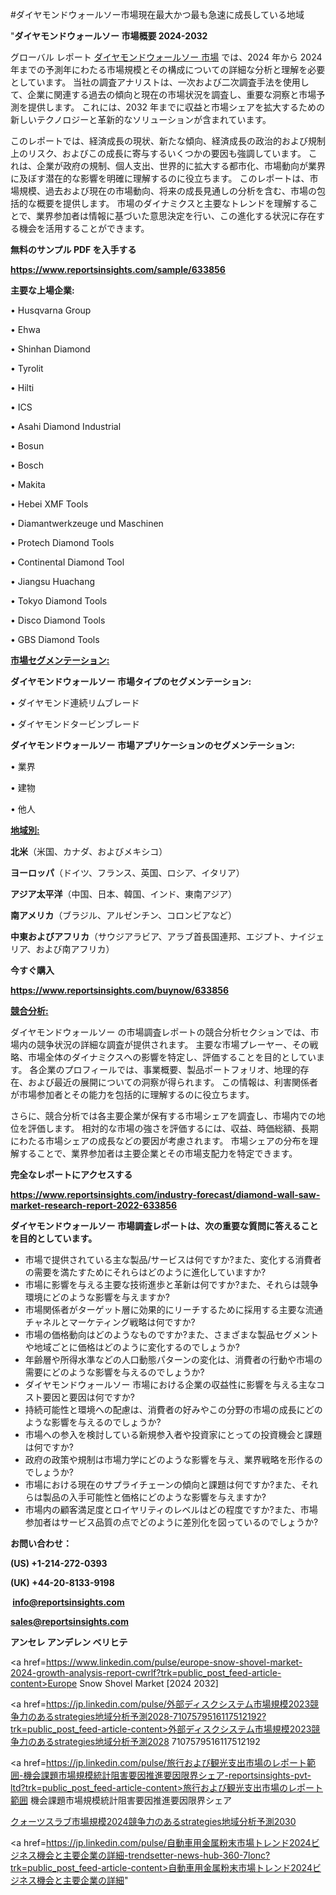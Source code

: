 #ダイヤモンドウォールソー市場現在最大かつ最も急速に成長している地域

"<strong>ダイヤモンドウォールソー 市場概要 2024-2032</strong>

グローバル レポート <a href=https://www.reportsinsights.com/sample/633856>ダイヤモンドウォールソー 市場</a> では、2024 年から 2024 年までの予測年にわたる市場規模とその構成についての詳細な分析と理解を必要としています。 当社の調査アナリストは、一次および二次調査手法を使用して、企業に関連する過去の傾向と現在の市場状況を調査し、重要な洞察と市場予測を提供します。 これには、2032 年までに収益と市場シェアを拡大​​するための新しいテクノロジーと革新的なソリューションが含まれています。

このレポートでは、経済成長の現状、新たな傾向、経済成長の政治的および規制上のリスク、およびこの成長に寄与するいくつかの要因も強調しています。 これは、企業が政府の規制、個人支出、世界的に拡大する都市化、市場動向が業界に及ぼす潜在的な影響を明確に理解するのに役立ちます。 このレポートは、市場規模、過去および現在の市場動向、将来の成長見通しの分析を含む、市場の包括的な概要を提供します。 市場のダイナミクスと主要なトレンドを理解することで、業界参加者は情報に基づいた意思決定を行い、この進化する状況に存在する機会を活用することができます。

<strong><b>無料のサンプル PDF を入手する</b></strong>

<a href=https://www.reportsinsights.com/sample/633856><strong><u>https://www.reportsinsights.com/sample/633856</u></strong></a>

<strong>主要な上場企業:</strong>

• Husqvarna Group

• Ehwa

• Shinhan Diamond

• Tyrolit

• Hilti

• ICS

• Asahi Diamond Industrial

• Bosun

• Bosch

• Makita

• Hebei XMF Tools

• Diamantwerkzeuge und Maschinen

• Protech Diamond Tools

• Continental Diamond Tool

• Jiangsu Huachang

• Tokyo Diamond Tools

• Disco Diamond Tools

• GBS Diamond Tools

<strong><u>市場セグメンテーション</u></strong><strong><u>:</u></strong>

<strong>ダイヤモンドウォールソー 市場タイプのセグメンテーション:</strong>

• ダイヤモンド連続リムブレード

• ダイヤモンドタービンブレード

<strong>ダイヤモンドウォールソー 市場アプリケーションのセグメンテーション:</strong>

• 業界

• 建物

• 他人

<strong><u>地域別</u></strong><strong><u>:</u></strong>

<strong>北米</strong>（米国、カナダ、およびメキシコ）

<strong>ヨーロッパ</strong>（ドイツ、フランス、英国、ロシア、イタリア）

<strong>アジア太平洋</strong>（中国、日本、韓国、インド、東南アジア）

<strong>南アメリカ</strong>（ブラジル、アルゼンチン、コロンビアなど）

<strong>中東およびアフリカ</strong>（サウジアラビア、アラブ首長国連邦、エジプト、ナイジェリア、および南アフリカ）

<strong>今すぐ購入</strong>

<a href=https://www.reportsinsights.com/buynow/633856><strong><u>https://www.reportsinsights.com/buynow/633856</u></strong></a>

<strong><u>競合分析:</u></strong>

ダイヤモンドウォールソー の市場調査レポートの競合分析セクションでは、市場内の競争状況の詳細な調査が提供されます。 主要な市場プレーヤー、その戦略、市場全体のダイナミクスへの影響を特定し、評価することを目的としています。 各企業のプロフィールでは、事業概要、製品ポートフォリオ、地理的存在、および最近の展開についての洞察が得られます。 この情報は、利害関係者が市場参加者とその能力を包括的に理解するのに役立ちます。

さらに、競合分析では各主要企業が保有する市場シェアを調査し、市場内での地位を評価します。 相対的な市場の強さを評価するには、収益、時価総額、長期にわたる市場シェアの成長などの要因が考慮されます。 市場シェアの分布を理解することで、業界参加者は主要企業とその市場支配力を特定できます。

<strong>完全なレポートにアクセスする</strong>

<a href=https://www.reportsinsights.com/industry-forecast/diamond-wall-saw-market-research-report-2022-633856><strong><u><b>https://www.reportsinsights.com/industry-forecast/diamond-wall-saw-market-research-report-2022-633856</b></u></strong></a>

<strong><b>ダイヤモンドウォールソー 市場調査レポートは、次の重要な質問に答えることを目的としています。</b></strong>
<ul>
  <li>市場で提供されている主な製品/サービスは何ですか?また、変化する消費者の需要を満たすためにそれらはどのように進化していますか?</li>
  <li>市場に影響を与える主要な技術進歩と革新は何ですか?また、それらは競争環境にどのような影響を与えますか?</li>
  <li>市場関係者がターゲット層に効果的にリーチするために採用する主要な流通チャネルとマーケティング戦略は何ですか?</li>
  <li>市場の価格動向はどのようなものですか?また、さまざまな製品セグメントや地域ごとに価格はどのように変化するのでしょうか?</li>
  <li>年齢層や所得水準などの人口動態パターンの変化は、消費者の行動や市場の需要にどのような影響を与えるのでしょうか?</li>
  <li>ダイヤモンドウォールソー 市場における企業の収益性に影響を与える主なコスト要因と要因は何ですか?</li>
  <li>持続可能性と環境への配慮は、消費者の好みやこの分野の市場の成長にどのような影響を与えるのでしょうか?</li>
  <li>市場への参入を検討している新規参入者や投資家にとっての投資機会と課題は何ですか?</li>
  <li>政府の政策や規制は市場力学にどのような影響を与え、業界戦略を形作るのでしょうか?</li>
  <li>市場における現在のサプライチェーンの傾向と課題は何ですか?また、それらは製品の入手可能性と価格にどのような影響を与えますか?</li>
  <li>市場内の顧客満足度とロイヤリティのレベルはどの程度ですか?また、市場参加者はサービス品質の点でどのように差別化を図っているのでしょうか?</li>
</ul>
<strong>お問い合わせ：</strong>

<strong>(US) +1-214-272-0393</strong>

<strong>(UK) +44-20-8133-9198</strong>

<strong> </strong><a href=info@reportsinsights.com><strong><u>info@reportsinsights.com</u></strong></a>

<a href=sales@reportsinsights.com><strong><u>sales@reportsinsights.com</u></strong></a>

<strong>アンセレ アンデレン ベリヒテ</strong>

<a href=https://www.linkedin.com/pulse/europe-snow-shovel-market-2024-growth-analysis-report-cwrlf?trk=public_post_feed-article-content>Europe Snow Shovel Market [2024 2032]</a>

<a href=https://jp.linkedin.com/pulse/外部ディスクシステム市場規模2023競争力のあるstrategies地域分析予測2028-7107579516117512192?trk=public_post_feed-article-content>外部ディスクシステム市場規模2023競争力のあるstrategies地域分析予測2028 7107579516117512192</a>

<a href=https://jp.linkedin.com/pulse/旅行および観光支出市場のレポート範囲-機会課題市場規模統計阻害要因推進要因限界シェア-reportsinsights-pvt-ltd?trk=public_post_feed-article-content>旅行および観光支出市場のレポート範囲 機会課題市場規模統計阻害要因推進要因限界シェア</a>

<a href=https://www.linkedin.com/pulse/クォーツスラブ市場規模2024競争力のあるstrategies地域分析予測2030-reportsinsights-pvt-ltd-qg6vf/>クォーツスラブ市場規模2024競争力のあるstrategies地域分析予測2030</a>

<a href=https://jp.linkedin.com/pulse/自動車用金属粉末市場トレンド2024ビジネス機会と主要企業の詳細-trendsetter-news-hub-360-7lonc?trk=public_post_feed-article-content>自動車用金属粉末市場トレンド2024ビジネス機会と主要企業の詳細</a>"
